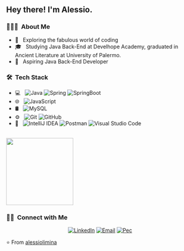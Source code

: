 <h2> Hey there! I'm Alessio.</h2>

<h3> 👨🏻‍💻 &nbsp;About Me </h3>

- 🤔 &nbsp; Exploring the fabulous world of coding
- 🎓 &nbsp; Studying Java Back-End at Develhope Academy, graduated in Ancient Literature at University of Palermo.
- 💼 &nbsp; Aspiring Java Back-End Developer 

<h3> 🛠 &nbsp;Tech Stack</h3>

- 💻 &nbsp;
  ![Java](https://img.shields.io/badge/-Java-333333?style=flat&logo=Java&logoColor=007396)
![Spring](https://camo.githubusercontent.com/5f6d7df363e77b5cbbee659c70d8dcf9e2446289b2a7c02ec8e834487cc03f41/68747470733a2f2f696d672e736869656c64732e696f2f62616467652f2d537072696e672d3333333333333f7374796c653d666c6174266c6f676f3d737072696e67)
![SpringBoot](https://camo.githubusercontent.com/11c3734633a1e4f596e1ab5f1c8fcfe1fb8d5e6061469bdb0fa083ec180d614c/68747470733a2f2f696d672e736869656c64732e696f2f62616467652f2d537072696e67253230426f6f742d3333333333333f7374796c653d666c6174266c6f676f3d737072696e672d626f6f74)
- 🌐 &nbsp;
  ![JavaScript](https://img.shields.io/badge/-JavaScript-333333?style=flat&logo=javascript)
- 🛢 &nbsp;
  ![MySQL](https://img.shields.io/badge/-MySQL-333333?style=flat&logo=mysql)
- ⚙️ &nbsp;
  ![Git](https://img.shields.io/badge/-Git-333333?style=flat&logo=git)
  ![GitHub](https://img.shields.io/badge/-GitHub-333333?style=flat&logo=github)
- 🔧 &nbsp;
![IntelliJ IDEA](https://camo.githubusercontent.com/2b090a21dc1020915d76f9559f3bbcb2c8b5effe3028f767df97b3768b9d7b2f/68747470733a2f2f696d672e736869656c64732e696f2f62616467652f2d496e74656c6c694a253230494445412d3333333333333f7374796c653d666c6174266c6f676f3d696e74656c6c696a2d69646561266c6f676f436f6c6f723d6f72616e6765)
  ![Postman](https://camo.githubusercontent.com/ba26db9a2e4c9aebc9713b73f570e0579367bd1bea4196adbb2c229339fdd3bf/68747470733a2f2f696d672e736869656c64732e696f2f62616467652f2d506f73746d616e2d3333333333333f7374796c653d666c6174266c6f676f3d706f73746d616e)
  ![Visual Studio Code](https://img.shields.io/badge/-Visual%20Studio%20Code-333333?style=flat&logo=visual-studio-code&logoColor=007ACC)

<br/>

<a href="https://github.com/alessiolimina">
  <img height="180em" src="https://github-readme-stats.vercel.app/api?username=alessiolimina&theme=buefy&show_icons=true" />
</a>

<br/>

<h3> 🤝🏻 &nbsp;Connect with Me </h3>

<p align="center">
<a href="https://www.linkedin.com/in/alessio-limina-023027141/"><img alt="LinkedIn" src="https://img.shields.io/badge/LinkedIn-Alessio%20Limina-blue?style=flat-square&logo=linkedin"></a>
<a href="mailto:alessio.limina@gmail.com"><img alt="Email" src="https://img.shields.io/badge/Email-alessio.limina@gmail.com-blue?style=flat-square&logo=gmail"></a>
<a href="mailto:alessio.limina@pec.it"><img alt="Pec" src="https://img.shields.io/badge/Pec-alessio.limina@pec.it-blue?style=flat-square&logo=gmail"></a>
</p>

⭐️ From [alessiolimina](https://github.com/alessiolimina)
